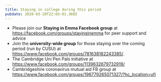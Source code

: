 ```yaml
---
title: Staying in college during this period
pubdate: 2020-03-20T22:03:01.360Z
---
```

* Please join our **Staying in Emma Facebook group** at https://facebook.com/groups/stayinginemma for peer support and advice
* Join the **university-wide group** for those staying over the coming period (run by CUSU) at https://www.facebook.com/groups/781638182243385/.
* The Cambridge Uni Pen Pals initiative at https://www.facebook.com/groups/1139632679732919/
* Cambridgeshire coronavirus mutual aid FB group at https://www.facebook.com/groups/196779265071327/?hc_location=ufi
